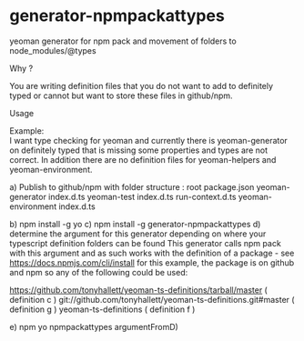 ﻿# generator-npmpackattypes
yeoman generator for npm pack and movement of folders to node_modules/@types

Why ?

You are writing definition files that you do not want to add to definitely typed or cannot but want to store these files in github/npm.

Usage 

Example:  
I want type checking for yeoman and currently there is yeoman-generator on definitely typed that is missing some properties and types are not correct.
In addition there are no definition files for yeoman-helpers and yeoman-environment.

a) Publish to github/npm with folder structure :
root
 package.json
 yeoman-generator
   index.d.ts
 yeoman-test
   index.d.ts
   run-context.d.ts
 yeoman-environment
   index.d.ts

b) npm install -g yo
c) npm install -g generator-npmpackattypes
d) determine the argument for this generator depending on where your typescript definition folders can be found
This generator calls npm pack with this argument and as such works with the definition of a package - see https://docs.npmjs.com/cli/install
for this example, the package is on github and npm so any of the following could be used:

https://github.com/tonyhallett/yeoman-ts-definitions/tarball/master ( definition c )
git://github.com/tonyhallett/yeoman-ts-definitions.git#master ( definition g )
yeoman-ts-definitions ( definition f )

e) npm yo npmpackattypes argumentFromD)









